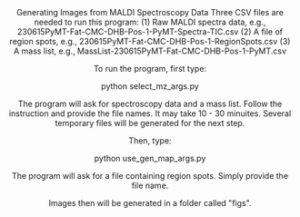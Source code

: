 <header>
Generating Images from MALDI Spectroscopy Data
<!--
  <<< Author notes: Course header >>>
  Include a 1280×640 image, course title in sentence case, and a concise description in emphasis.
  In your repository settings: enable template repository, add your 1280×640 social image, auto delete head branches.
  Add your open source license, GitHub uses MIT license.
-->
Three CSV files are needed to run this program:
(1) Raw MALDI spectra data, e.g., 230615PyMT-Fat-CMC-DHB-Pos-1-PyMT-Spectra-TIC.csv
(2) A file of region spots, e.g., 230615PyMT-Fat-CMC-DHB-Pos-1-RegionSpots.csv
(3) A mass list, e.g., MassList-230615PyMT-Fat-CMC-DHB-Pos-1-PyMT.csv

To run the program, first type:

python select_mz_args.py

The program will ask for spectroscopy data and a mass list. Follow the instruction and provide the file names. It may take 10 - 30 minuites.
Several temporary files will be generated for the next step.

Then, type:

python use_gen_map_args.py

The program will ask for a file containing region spots. Simply provide the file name.

Images then will be generated in a folder called "figs".

